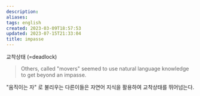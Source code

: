 ```yaml
---
description:
aliases: 
tags: english
created: 2023-03-09T18:57:53
updated: 2023-07-15T21:33:04
title: impasse
---
```

교착상태 (=deadlock)

> Others, called "movers" seemed to use natural language knowledge to get beyond an impasse.

"움직이는 자" 로 불리우는 다른이들은 자연어 지식을 활용하여 교착상태를 뛰어넘는다.
